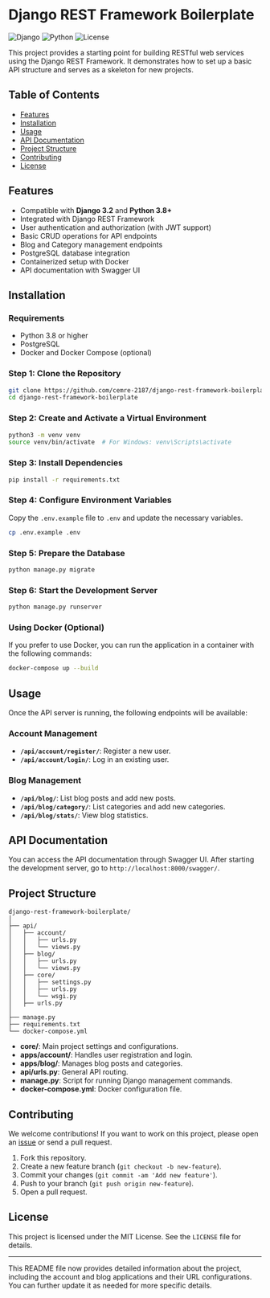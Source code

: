 # Django REST Framework Boilerplate

![Django](https://img.shields.io/badge/Django-3.2-blue)
![Python](https://img.shields.io/badge/Python-3.8+-brightgreen)
![License](https://img.shields.io/badge/License-MIT-yellow)

This project provides a starting point for building RESTful web services using the Django REST Framework. It demonstrates how to set up a basic API structure and serves as a skeleton for new projects.

## Table of Contents

- [Features](#features)
- [Installation](#installation)
- [Usage](#usage)
- [API Documentation](#api-documentation)
- [Project Structure](#project-structure)
- [Contributing](#contributing)
- [License](#license)

## Features

- Compatible with **Django 3.2** and **Python 3.8+**
- Integrated with Django REST Framework
- User authentication and authorization (with JWT support)
- Basic CRUD operations for API endpoints
- Blog and Category management endpoints
- PostgreSQL database integration
- Containerized setup with Docker
- API documentation with Swagger UI

## Installation

### Requirements

- Python 3.8 or higher
- PostgreSQL
- Docker and Docker Compose (optional)

### Step 1: Clone the Repository

```bash
git clone https://github.com/cemre-2187/django-rest-framework-boilerplate.git
cd django-rest-framework-boilerplate
```

### Step 2: Create and Activate a Virtual Environment

```bash
python3 -m venv venv
source venv/bin/activate  # For Windows: venv\Scripts\activate
```

### Step 3: Install Dependencies

```bash
pip install -r requirements.txt
```

### Step 4: Configure Environment Variables

Copy the `.env.example` file to `.env` and update the necessary variables.

```bash
cp .env.example .env
```

### Step 5: Prepare the Database

```bash
python manage.py migrate
```

### Step 6: Start the Development Server

```bash
python manage.py runserver
```

### Using Docker (Optional)

If you prefer to use Docker, you can run the application in a container with the following commands:

```bash
docker-compose up --build
```

## Usage

Once the API server is running, the following endpoints will be available:

### Account Management

- **`/api/account/register/`**: Register a new user.
- **`/api/account/login/`**: Log in an existing user.

### Blog Management

- **`/api/blog/`**: List blog posts and add new posts.
- **`/api/blog/category/`**: List categories and add new categories.
- **`/api/blog/stats/`**: View blog statistics.

## API Documentation

You can access the API documentation through Swagger UI. After starting the development server, go to `http://localhost:8000/swagger/`.

## Project Structure

```plaintext
django-rest-framework-boilerplate/
│
├── api/
│   ├── account/
│   │   ├── urls.py
│   │   └── views.py
│   ├── blog/
│   │   ├── urls.py
│   │   └── views.py
│   ├── core/
│   │   ├── settings.py
│   │   ├── urls.py
│   │   └── wsgi.py
│   ├── urls.py
│
├── manage.py
├── requirements.txt
└── docker-compose.yml
```

- **core/**: Main project settings and configurations.
- **apps/account/**: Handles user registration and login.
- **apps/blog/**: Manages blog posts and categories.
- **api/urls.py**: General API routing.
- **manage.py**: Script for running Django management commands.
- **docker-compose.yml**: Docker configuration file.

## Contributing

We welcome contributions! If you want to work on this project, please open an [issue](https://github.com/cemre-2187/django-rest-framework-boilerplate/issues) or send a pull request.

1. Fork this repository.
2. Create a new feature branch (`git checkout -b new-feature`).
3. Commit your changes (`git commit -am 'Add new feature'`).
4. Push to your branch (`git push origin new-feature`).
5. Open a pull request.

## License

This project is licensed under the MIT License. See the `LICENSE` file for details.

---

This README file now provides detailed information about the project, including the account and blog applications and their URL configurations. You can further update it as needed for more specific details.
